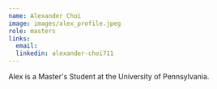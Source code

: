 ```yaml
---
name: Alexander Choi 
image: images/alex_profile.jpeg
role: masters
links:
  email:
  linkedin: alexander-choi711
---
```


Alex is a Master's Student at the University of Pennsylvania.
